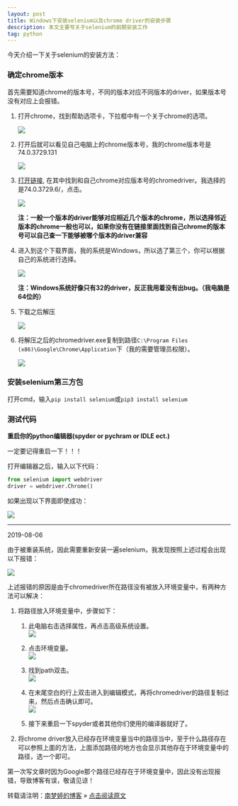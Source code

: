 ```yaml
---
layout: post
title: Windows下安装selenium以及chrome driver的安装步骤  
description: 本文主要写关于selenium的前期安装工作
tag: python
---
```


今天介绍一下关于selenium的安装方法：  

### 确定chrome版本  

首先需要知道chrome的版本号，不同的版本对应不同版本的driver，如果版本号没有对应上会报错。  

1. 打开chrome，找到帮助选项卡，下拉框中有一个关于chrome的选项。  

   ![][pt_01]

  
2. 打开后就可以看见自己电脑上的chrome版本号，我的chrome版本号是74.0.3729.131  

   ![][pt_02]
  
  
3. [打开链接][link_chromedriver], 在其中找到和自己chrome对应版本号的chromedriver。我选择的是74.0.3729.6/，点击。    

   ![][pt_03]
  
   **注：一般一个版本的driver能够对应相近几个版本的chrome，所以选择邻近版本的chrome一般也可以，如果你没有在链接里面找到自己chrome的版本号可以自己查一下能够被哪个版本的driver兼容**  
  

4. 进入到这个下载界面，我的系统是Windows，所以选了第三个，你可以根据自己的系统进行选择。  

   ![][pt_04]

   **注：Windows系统好像只有32的driver，反正我用着没有出bug。（我电脑是64位的）**  
  

5. 下载之后解压  

    ![][pt_05]
  

6. 将解压之后的chromedriver.exe复制到路径`C:\Program Files (x86)\Google\Chrome\Application`下（我的需要管理员权限）。

   ![][pt_06]

### 安装selenium第三方包  

打开cmd，输入`pip install selenium`或`pip3 install selenium`  

### 测试代码  

**重启你的python编辑器(spyder or pychram or IDLE ect.)**  

一定要记得重启一下！！！  

打开编辑器之后，输入以下代码：  

```python
from selenium import webdriver
driver = webdriver.Chrome()
```

如果出现以下界面即使成功：

![][pt_07]

---
2019-08-06  

由于被重装系统，因此需要重新安装一遍selenium，我发现按照上述过程会出现以下报错：  

![][pt_08]

上述报错的原因是由于chromedriver所在路径没有被放入环境变量中，有两种方法可以解决：

1. 将路径放入环境变量中，步骤如下：   

   1. 此电脑右击选择属性，再点击高级系统设置。  
      ![][pt_09]  
	  
   2. 点击环境变量。  
      ![][pt_10]  
	  
   3. 找到path双击。  
      ![][pt_11]  
	  
   4. 在末尾空白的行上双击进入到编辑模式，再将chromedriver的路径复制过来，然后点击确认即可。  
      ![][pt_12]  
	  
   5. 接下来重启一下spyder或者其他你们使用的编译器就好了。  

2. 将chrome driver放入已经存在环境变量当中的路径当中，至于什么路径存在可以参照上面的方法，上面添加路径的地方也会显示其他存在于环境变量中的路径，选一个即可。  

第一次写文章时因为Google那个路径已经存在于环境变量中，因此没有出现报错，导致博客有误，敬请见谅！  


转载请注明：[南梦婷的博客](https://norah2.github.io) » [点击阅读原文](https://norah2.github.io/2019/05/selenium_install/)   

<!--以下是本文用到的链接-->  

[pt_01]: /images/posts/selenium_install/01.png
[pt_02]: /images/posts/selenium_install/02.png
[pt_03]: /images/posts/selenium_install/03.png
[pt_04]: /images/posts/selenium_install/04.png
[pt_05]: /images/posts/selenium_install/05.png
[pt_06]: /images/posts/selenium_install/06.png
[pt_07]: /images/posts/selenium_install/07.png
[pt_08]: /images/posts/selenium_install/08.png
[pt_09]: /images/posts/selenium_install/09.png
[pt_10]: /images/posts/selenium_install/10.png
[pt_11]: /images/posts/selenium_install/11.png
[pt_12]: /images/posts/selenium_install/12.png

[link_chromedriver]: http://npm.taobao.org/mirrors/chromedriver/
